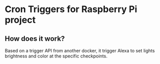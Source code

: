 # Cron Triggers for Raspberry Pi project

## How does it work?

Based on a trigger API from another docker, it trigger Alexa to set lights brightness and color at the specific checkpoints.
